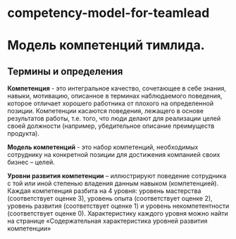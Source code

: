 # competency-model-for-teamlead
# Модель компетенций тимлида.
## Термины и определения ##

**Компетенция** - это интегральное качество, сочетающее в себе знания, навыки, мотивацию, описанное в терминах наблюдаемого поведения, которое отличает хорошего работника от плохого на определенной позиции. Компетенции касаются поведения, лежащего в основе результатов работы, т.е. того, что люди делают для реализации целей своей должности (например, убедительное описание преимуществ продукта).

**Модель компетенций** - это набор компетенций, необходимых сотруднику на конкретной позиции для достижения компанией своих бизнес – целей. 

**Уровни развития компетенции** – иллюстрируют поведение сотрудника с той или иной степенью владения данным навыком (компетенцией). Каждая компетенция разбита на 4 уровня: уровень мастерства (соответствует оценке 3), уровень опыта (соответствует оценке 2), уровень развития (соответствует оценке 1) и уровень некомпетентности (соответствует оценке 0). Характеристику каждого уровня можно найти на странице «Содержательная характеристика уровней развития компетенции» 
